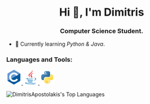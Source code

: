 <h1 align="center">Hi 👋, I'm Dimitris</h1>
<h3 align="center">Computer Science Student.</h3>

- 🌱 Currently learning *Python & Java*.

<p align="left">
</p>

<h3 align="left">Languages and Tools:</h3>
<p align="left"> <a href="https://www.cprogramming.com/" target="_blank" rel="noreferrer"> <img src="https://raw.githubusercontent.com/devicons/devicon/master/icons/c/c-original.svg" alt="c" width="40" height="40"/> </a> <a href="https://www.java.com" target="_blank" rel="noreferrer"> <img src="https://raw.githubusercontent.com/devicons/devicon/master/icons/java/java-original.svg" alt="java" width="40" height="40"/> </a> <a href="https://www.python.org" target="_blank" rel="noreferrer"> <img src="https://raw.githubusercontent.com/devicons/devicon/master/icons/python/python-original.svg" alt="python" width="40" height="40"/> </a> </p>

![DimitrisApostolakis's Top Languages](https://github-readme-stats.vercel.app/api/top-langs/?username=DimitrisApostolakis&theme=dracula&show_icons=true&hide_border=true&layout=compact)
